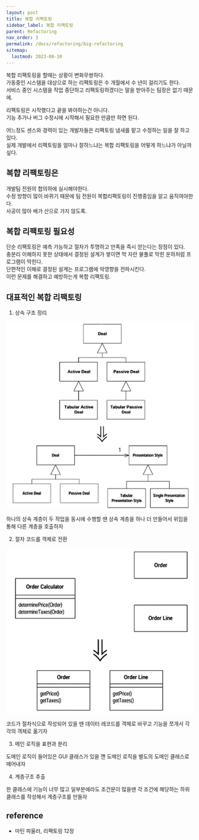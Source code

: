 ```yaml
---
layout: post
title: 복합 리팩토링
sidebar_label: 복합 리팩토링
parent: Refactoring
nav_order: 3
permalink: /docs/refactoring/big-refactoring
sitemap:
  lastmod: 2023-08-10
---
```


복합 리팩토링을 할때는 상황이 변화무쌍하다.  
가동중인 시스템을 대상으로 하는 리팩토링은 수 개월에서 수 년이 걸리기도 한다.  
서비스 중인 시스템을 작업 중단하고 리팩토링하겠다는 말을 받아주는 팀장은 없기 때문에.  

리팩토링은 시작했다고 끝을 봐야하는건 아니다.  
기능 추가나 버그 수정시에 시작해서 필요한 만큼만 하면 된다.  

어느정도 센스와 경력이 있는 개발자들은 리팩토링 냄새를 맡고 수정하는 일을 잘 하고 있다.  
실제 개발에서 리팩토링을 얼마나 잘하느냐는 복합 리팩토링을 어떻게 하느냐가 아닐까 싶다.

## 복햡 리팩토링은

개발팀 전원의 합의하에 실시해야한다.  
수정 방향이 많이 바뀌기 때문에 팀 전원이 복합리팩토링이 진행중임을 알고 움직여야한다.  
사공이 많아 배가 산으로 가지 않도록.  

## 복합 리팩토링 필요성

단순 리팩토링은 예측 가능하고 절차가 투명하고 만족을 즉시 얻는다는 장점이 있다.  
충분리 이해하지 못한 상태에서 결정된 설계가 쌓이면 막 자란 물풀로 막힌 운하처럼 프로그램이 막힌다.   
단편적인 이해로 결정된 설계는 프로그램에 악영향을 전파시킨다.  
이런 문제를 해결하고 예방하는게 복합 리팩토링.  

## 대표적인 복합 리팩토링

1. 상속 구조 정리 

![tease apart inheritance](/images/post/refactoring/tease_apart_inheritance.png)

하나의 상속 계층이 두 작업을 동시에 수행할 땐 상속 계층을 하나 더 만들어서 위임을 통해 다른 계층을 호출하자  

2. 절차 코드를 객체로 전환

![convert procedural design to objects](/images/post/refactoring/convert_procedural_design_to_objects.png)

코드가 절차식으로 작성되어 있을 땐 데이터 레코드를 객체로 바꾸고 기능을 쪼개서 각각의 객체로 옮기자

3. 메인 로직을 표현과 분리

도메인 로직이 들어있은 GUI 클래스가 있을 깬 도메인 로직을 별도의 도메인 클래스로 떼어내자

4. 계층구조 추출

한 클래스에 기능이 너무 많고 일부분에라도 조건문이 많을땐 각 조건에 해당하는 하위 클래스를 작성해서 계층구조를 만들자


## reference
 - 마틴 파울러, 리팩토링 12장